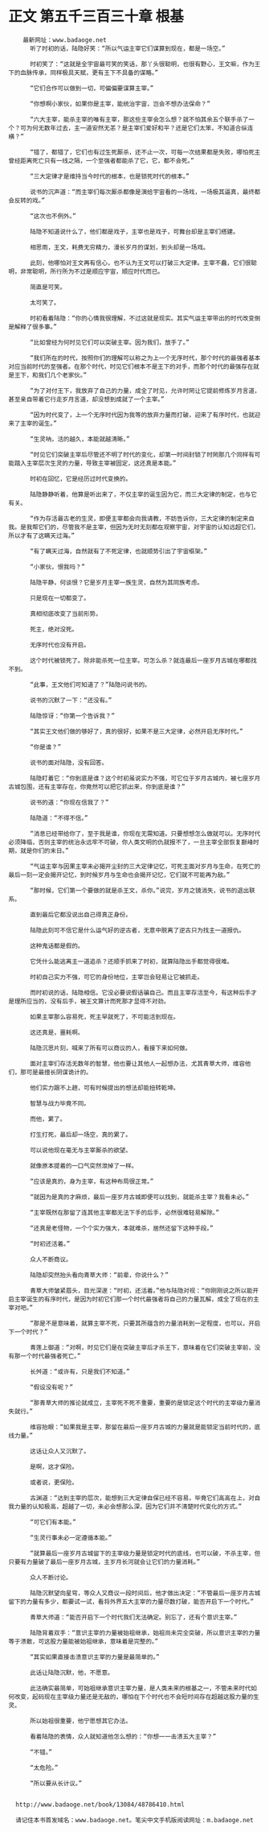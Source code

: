 # 正文 第五千三百三十章 根基
        最新网址：www.badaoge.net
          听了时初的话，陆隐好笑：“所以气运主宰它们谋算到现在，都是一场空。”
      
          时初笑了：“这就是全宇宙最可笑的笑话，那丫头很聪明，也很有野心，王文嘛，作为王下的血脉传承，同样极具天赋，更有王下不具备的谋略。”
      
          “它们合作可以做到一切，可偏偏要谋算主宰。”
      
          “你想啊小家伙，如果你是主宰，能统治宇宙，岂会不想办法保命？”
      
          “六大主宰，能杀主宰的唯有主宰，那这些主宰会怎么想？就不怕其余五个联手杀了一个？可为何无数年过去，主一道安然无恙？是主宰们爱好和平？还是它们太笨，不知道合纵连横？”
      
          “错了，都错了，它们也有过生死厮杀，还不止一次，可每一次结果都是失败，哪怕死主曾经距离死亡只有一线之隔，一个至强者都能杀了它，它，都不会死。”
      
          “三大定律才是维持当今时代的根本，也是锁死时代的根本。”
      
          说书的沉声道：“而主宰们每次厮杀都像是演给宇宙看的一场戏，一场极其逼真，最终都会反转的戏。”
      
          “这次也不例外。”
      
          陆隐不知道说什么了，他们都是戏子，主宰也是戏子，可舞台却是主宰们搭建。
      
          相思雨，王文，耗费无穷精力，漫长岁月的谋划，到头却是一场戏。
      
          此刻，他哪怕对王文再有信心，也不认为王文可以打破三大定律。主宰不蠢，它们很聪明，非常聪明，所行所为不过是顺应宇宙，顺应时代而已。
      
          简直是可笑。
      
          太可笑了。
      
          时初看着陆隐：“你的心情我很理解，不过这就是现实。其实气运主宰带出的时代改变倒是解释了很多事。”
      
          “比如曾经为何时见它们可以突破主宰。因为我们，放手了。”
      
          “我们所在的时代，按照你们的理解可以称之为上一个无序时代，那个时代的最强者基本对应当前时代的至强者。在那个时代，时见它们根本不是王下的对手，而那个时代的最强存在就是王下，和我们几个老家伙。”
      
          “为了对付王下，我放弃了自己的力量，成全了时见，允许时罔让它提前修炼岁月言道，甚至亲自带着它行走岁月言道，却没想到成就了一个主宰。”
      
          “因为时代变了，上一个无序时代因为我等的放弃力量而打破，迎来了有序时代，也就迎来了主宰的诞生。”
      
          “生灵呐，活的越久，本能就越清晰。”
      
          “时见它们突破主宰后尽管还不明了时代的变化，却第一时间封锁了时罔那几个同样有可能踏入主宰层次生灵的力量，导致主宰被固定，这还真是本能。”
      
          时初在回忆，它是经历过时代变换的。
      
          陆隐静静听着，他算是听出来了，不仅主宰的诞生因为它，而三大定律的制定，也与它有关。
      
          “作为存活最古老的生灵，即便主宰都会向我请教，不妨告诉你，三大定律的制定来自我。是我帮它们的，尽管我不是主宰，但因为无时无刻都在观察宇宙，对宇宙的认知远超它们，所以才有了这瞒天过海。”
      
          “有了瞒天过海，自然就有了不死定律，也就顺势引出了宇宙框架。”
      
          “小家伙，恨我吗？”
      
          陆隐平静，何谈恨？它是岁月主宰一族生灵，自然为其同族考虑。
      
          只是现在一切都变了。
      
          真相彻底改变了当前形势。
      
          死主，绝对没死。
      
          无序时代也没有开启。
      
          这个时代被锁死了。除非能杀死一位主宰。可怎么杀？就连最后一座岁月古城在哪都找不到。
      
          “此事，王文他们可知道了？”陆隐问说书的。
      
          说书的沉默了一下：“还没有。”
      
          陆隐惊讶：“你第一个告诉我？”
      
          “其实王文他们做的够好了，真的很好，如果不是三大定律，必然开启无序时代。”
      
          “你是谁？”
      
          说书的面对陆隐，没有回答。
      
          陆隐盯着它：“你到底是谁？这个时初虽说实力不强，可它位于岁月古城内，被七座岁月古城包围，还有主宰存在，你竟然可以把它抓出来，你到底是谁？”
      
          说书的道：“你现在信我了？”
      
          陆隐道：“不得不信。”
      
          “消息已经带给你了，至于我是谁，你现在无需知道。只要想想怎么做就可以。无序时代必须降临，否则主宰的统治永远牢不可破，你人类文明的仇就报不了，一旦主宰全部恢复巅峰时期，就是你们的末日。”
      
          “气运主宰与因果主宰未必揭开尘封的三大定律记忆，可死主面对岁月与生命，在死亡的最后一刻一定会揭开记忆，到时候岁月与生命也会揭开记忆，它们就不可能再为敌。”
      
          “那时候，它们第一个要做的就是杀王文，杀你。”说完，岁月之镜消失，说书的退出联系。
      
          直到最后它都没说出自己得真正身份。
      
          陆隐此刻可不信它是什么运气好的逆古者，无意中脱离了逆古只为找主一道报仇。
      
          这种鬼话都是假的。
      
          它凭什么能逃离主一道追杀？还顺手抓来了时初，就算陆隐出手都觉得很难。
      
          时初自己实力不强，可它的身份地位，主宰岂会轻易让它被抓走。
      
          而时初说的话，陆隐相信。它没必要说假话骗自己。而且主宰存活至今，有这种后手才是理所应当的，没有后手，被王文算计而死那才显得不对劲。
      
          如果主宰那么容易死，死主早就死了，不可能活到现在。
      
          这还真是，噩耗啊。
      
          陆隐沉思片刻，喊来了所有可以商议的人，看接下来如何做。
      
          面对主宰们存活无数年的智慧，他也要让其他人一起想办法，尤其青草大师，维容他们，那可是最擅长阴谋诡计的。
      
          他们实力跟不上趟，可有时候提出的想法却能扭转乾坤。
      
          智慧与战力毕竟不同。
      
          而他，累了。
      
          打生打死，最后却一场空，真的累了。
      
          可以说他现在毫无与主宰厮杀的欲望。
      
          就像原本提着的一口气突然泄掉了一样。
      
          “应该是真的，身为主宰，有这种布局很正常。”
      
          “就因为是真的才麻烦，最后一座岁月古城即便可以找到，就能杀主宰？我看未必。”
      
          “主宰既然在那留了连其他主宰都无法下手的后手，必然很难轻易解除。”
      
          “还真是老怪物，一个个实力强大，本就难杀，居然还留下这种手段。”
      
          “时初还活着。”
      
          众人不断商议。
      
          陆隐却突然抬头看向青草大师：“前辈，你说什么？”
      
          青草大师皱紧眉头，目光深邃：“时初，还活着。”他与陆隐对视：“你刚刚说之所以能开启主宰诞生的有序时代，是因为时初它们那一个时代最强者将自己的力量瓦解，成全了现在的主宰对吧。”
      
          “那是不是意味着，就算主宰不死，只要其所蕴含的力量消耗到一定程度，也可以，开启下一个时代？”
      
          青莲上御道：“对啊，时见它们是在突破主宰后才杀王下，意味着在它们突破主宰前，没有那一个时代最强者死亡。”
      
          长舛道：“或许有，只是我们不知道。”
      
          “假设没有呢？”
      
          “那青草大师的推论就成立，主宰死不死不重要，重要的是锁定这个时代的主宰级力量消失就行。”
      
          维容抬眼：“如果我是主宰，那留在最后一座岁月古城的力量就是能锁定当前时代的，底线力量。”
      
          这话让众人又沉默了。
      
          是啊，这才保险。
      
          或者说，更保险。
      
          古渊道：“达到主宰的层次，能想到三大定律自保已经不容易，毕竟它们高高在上，对自我力量的认知极高，超越了一切，未必会想那么深，因为它们并不清楚时代变化的方式。”
      
          “可它们有本能。”
      
          “生灵行事未必一定遵循本能。”
      
          “就算最后一座岁月古城留下的主宰级力量是锁定时代的底线，也可以破，不杀主宰，但只要有力量破了最后一座岁月古城，主岁月长河就会让它们的力量消耗。”
      
          众人不断讨论。
      
          陆隐沉默望向星穹，等众人又商议一段时间后，他才做出决定：“不管最后一座岁月古城留下的力量有多少，都要试一试，看将外界五大主宰的力量尽数打破，能否开启下一个时代。”
      
          青草大师道：“能否开启下一个时代我们无法确定。别忘了，还有个意识主宰。”
      
          陆隐背着双手：“意识主宰的力量被始祖继承，始祖尚未完全突破，所以意识主宰的力量等于溃散，可这股力量能被始祖继承，意味着是完整的。”
      
          “其实如果直接击溃意识主宰的力量是最简单的。”
      
          此话让陆隐沉默，他，不愿意。
      
          此法确实最简单，可始祖继承意识主宰力量，是人类未来的根基之一，不管未来时代如何改变，起码现在主宰级力量还是无敌的，哪怕在下个时代也不会短时间存在超越这股力量的生灵。
      
          所以始祖很重要，他宁愿想其它办法。
      
          看着陆隐的表情，众人就知道他怎么想的：“你想一一击溃五大主宰？”
      
          “不错。”
      
          “太危险。”
      
          “所以要从长计议。”
      
      
      http://www.badaoge.net/book/13084/48786410.html
      
      请记住本书首发域名：www.badaoge.net。笔尖中文手机版阅读网址：m.badaoge.net